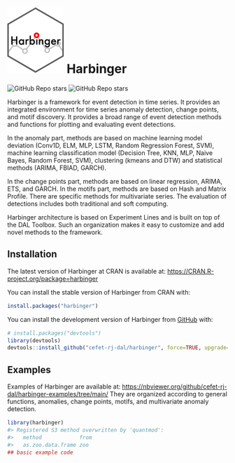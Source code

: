 
<!-- README.md is generated from README.Rmd. Please edit that file -->

# <img src='https://raw.githubusercontent.com/cefet-rj-dal/harbinger/master/inst/logo.png' align='centre' height='150' width='129'/> Harbinger

<!-- badges: start -->

![GitHub Repo
stars](https://img.shields.io/github/stars/cefet-rj-dal/harbinger?logo=Github)
![GitHub Repo stars](https://cranlogs.r-pkg.org/badges/harbinger)
<!-- badges: end -->

Harbinger is a framework for event detection in time series. It provides
an integrated environment for time series anomaly detection, change
points, and motif discovery. It provides a broad range of event
detection methods and functions for plotting and evaluating event
detections.

In the anomaly part, methods are based on machine learning model
deviation (Conv1D, ELM, MLP, LSTM, Random Regression Forest, SVM),
machine learning classification model (Decision Tree, KNN, MLP, Naive
Bayes, Random Forest, SVM), clustering (kmeans and DTW) and statistical
methods (ARIMA, FBIAD, GARCH).

In the change points part, methods are based on linear regression,
ARIMA, ETS, and GARCH. In the motifs part, methods are based on Hash and
Matrix Profile. There are specific methods for multivariate series. The
evaluation of detections includes both traditional and soft computing.

Harbinger architecture is based on Experiment Lines and is built on top
of the DAL Toolbox. Such an organization makes it easy to customize and
add novel methods to the framework.

## Installation

The latest version of Harbinger at CRAN is available at:
<https://CRAN.R-project.org/package=harbinger>

You can install the stable version of Harbinger from CRAN with:

``` r
install.packages("harbinger")
```

You can install the development version of Harbinger from
[GitHub](https://github.com/cefet-rj-dal/harbinger) with:

``` r
# install.packages("devtools")
library(devtools)
devtools::install_github("cefet-rj-dal/harbinger", force=TRUE, upgrade="never")
```

## Examples

Examples of Harbinger are available at:
<https://nbviewer.org/github/cefet-rj-dal/harbinger-examples/tree/main/>
They are organized according to general functions, anomalies, change
points, motifs, and multivariate anomaly detection.

``` r
library(harbinger)
#> Registered S3 method overwritten by 'quantmod':
#>   method            from
#>   as.zoo.data.frame zoo
## basic example code
```
